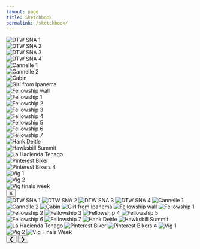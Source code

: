 ```yaml
---
layout: page
title: Sketchbook
permalink: /sketchbook/
---
```


<div class="slideshow" id="sketchbook">
<!-- Thumbnail Gallery -->
<div class="thumbnail-gallery">
  <div class="thumbnail" data-index="0">
    <img src="../images/sketchbook/DTW_→_SNA_→_DTW_Sept_2024-2.PNG" alt="DTW SNA 1">
  </div>
  <div class="thumbnail" data-index="1">
    <img src="../images/sketchbook/DTW_→_SNA_→_DTW_Sept_2024-3.PNG" alt="DTW SNA 2">
  </div>
  <div class="thumbnail" data-index="2">
    <img src="../images/sketchbook/DTW_→_SNA_→_DTW_Sept_2024-4.PNG" alt="DTW SNA 3">
  </div>
  <div class="thumbnail" data-index="3">
    <img src="../images/sketchbook/DTW_→_SNA_→_DTW_Sept_2024-5.PNG" alt="DTW SNA 4">
  </div>
  <div class="thumbnail" data-index="4">
    <img src="../images/sketchbook/Cannelle_2.PNG" alt="Cannelle 1">
  </div>
  <div class="thumbnail" data-index="5">
    <img src="../images/sketchbook/Cannelle_3.PNG" alt="Cannelle 2">
  </div>
  <div class="thumbnail" data-index="6">
    <img src="../images/sketchbook/Cabin_WV.JPG" alt="Cabin">
  </div>
  <div class="thumbnail" data-index="7">
    <img src="../images/sketchbook/Girl_from_Ipanema.jpg" alt="Girl from Ipanema">
  </div>
  <div class="thumbnail" data-index="8">
    <img src="../images/sketchbook/Fellowship_wall.jpg" alt="Fellowship wall">
  </div>
  <div class="thumbnail" data-index="9">
    <img src="../images/sketchbook/Fellowship_1.jpg" alt="Fellowship 1">
  </div>
  <div class="thumbnail" data-index="10">
    <img src="../images/sketchbook/Fellowship_2.jpg" alt="Fellowship 2">
  </div>
  <div class="thumbnail" data-index="11">
    <img src="../images/sketchbook/Fellowship_3.jpg" alt="Fellowship 3">
  </div>
  <div class="thumbnail" data-index="12">
    <img src="../images/sketchbook/Fellowship_4.jpg" alt="Fellowship 4">
  </div>
  <div class="thumbnail" data-index="13">
    <img src="../images/sketchbook/Fellowship_5.jpg" alt="Fellowship 5">
  </div>
  <div class="thumbnail" data-index="14">
    <img src="../images/sketchbook/Fellowship_6.jpg" alt="Fellowship 6">
  </div>
  <div class="thumbnail" data-index="15">
    <img src="../images/sketchbook/Fellowship_7.jpg" alt="Fellowship 7">
  </div>
  <div class="thumbnail" data-index="16">
    <img src="../images/sketchbook/Hank_Deitle.JPG" alt="Hank Deitle">
  </div>
  <div class="thumbnail" data-index="17">
    <img src="../images/sketchbook/Hawksbill_Summit.JPG" alt="Hawksbill Summit">
  </div>
  <div class="thumbnail" data-index="18">
    <img src="../images/sketchbook/La_Hacienda_Tenago.jpg" alt="La Hacienda Tenago">
  </div>
  <div class="thumbnail" data-index="19">
    <img src="../images/sketchbook/Pinterest_Biker.JPG" alt="Pinterest Biker">
  </div>
  <div class="thumbnail" data-index="20">
    <img src="../images/sketchbook/Pinterest_Bikers_4.JPG" alt="Pinterest Bikers 4">
  </div>
  <div class="thumbnail" data-index="21">
    <img src="../images/sketchbook/Vig_1.jpg" alt="Vig 1">
  </div>
  <div class="thumbnail" data-index="22">
    <img src="../images/sketchbook/Vig_2.JPG" alt="Vig 2">
  </div>
  <div class="thumbnail" data-index="23">
    <img src="../images/sketchbook/Vig_Finals_Week.jpg" alt="Vig finals week">
  </div>
</div>

<!-- Full-size Image Viewer (initially hidden) -->
<div class="full-size-gallery">
  <button class="close-gallery">X</button>
  <div class="image-container">
    <img class="full-image" src="../images/sketchbook/DTW_→_SNA_→_DTW_Sept_2024-2.PNG" alt="DTW SNA 1">
    <img class="full-image" src="../images/sketchbook/DTW_→_SNA_→_DTW_Sept_2024-3.PNG" alt="DTW SNA 2">
    <img class="full-image" src="../images/sketchbook/DTW_→_SNA_→_DTW_Sept_2024-4.PNG" alt="DTW SNA 3">
    <img class="full-image" src="../images/sketchbook/DTW_→_SNA_→_DTW_Sept_2024-5.PNG" alt="DTW SNA 4">
    <img class="full-image" src="../images/sketchbook/Cannelle_2.PNG" alt="Cannelle 1">
    <img class="full-image" src="../images/sketchbook/Cannelle_3.PNG" alt="Cannelle 2">
    <img class="full-image" src="../images/sketchbook/Cabin_WV.JPG" alt="Cabin">
    <img class="full-image" src="../images/sketchbook/Girl_from_Ipanema.jpg" alt="Girl from Ipanema">
    <img class="full-image" src="../images/sketchbook/Fellowship_wall.jpg" alt="Fellowship wall">
    <img class="full-image" src="../images/sketchbook/Fellowship_1.jpg" alt="Fellowship 1">
    <img class="full-image" src="../images/sketchbook/Fellowship_2.jpg" alt="Fellowship 2">
    <img class="full-image" src="../images/sketchbook/Fellowship_3.jpg" alt="Fellowship 3">
    <img class="full-image" src="../images/sketchbook/Fellowship_4.jpg" alt="Fellowship 4">
    <img class="full-image" src="../images/sketchbook/Fellowship_5.jpg" alt="Fellowship 5">
    <img class="full-image" src="../images/sketchbook/Fellowship_6.jpg" alt="Fellowship 6">
    <img class="full-image" src="../images/sketchbook/Fellowship_7.jpg" alt="Fellowship 7">
    <img class="full-image" src="../images/sketchbook/Hank_Deitle.JPG" alt="Hank Deitle">
    <img class="full-image" src="../images/sketchbook/Hawksbill_Summit.JPG" alt="Hawksbill Summit">
    <img class="full-image" src="../images/sketchbook/La_Hacienda_Tenago.jpg" alt="La Hacienda Tenago">
    <img class="full-image" src="../images/sketchbook/Pinterest_Biker.JPG" alt="Pinterest Biker">
    <img class="full-image" src="../images/sketchbook/Pinterest_Bikers_4.JPG" alt="Pinterest Bikers 4">
    <img class="full-image" src="../images/sketchbook/Vig_1.jpg" alt="Vig 1">
    <img class="full-image" src="../images/sketchbook/Vig_2.JPG" alt="Vig 2">
    <img class="full-image" src="../images/sketchbook/Vig_Finals_Week.jpg" alt="Vig Finals Week">
  </div>
  <button class="prev-image">&#10094;</button>
  <button class="next-image">&#10095;</button>
</div>
</div>


<script src="https://code.jquery.com/jquery-3.6.0.min.js"></script>
<script src="../gallery.js"></script>
